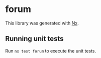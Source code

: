 # forum

This library was generated with [Nx](https://nx.dev).

## Running unit tests

Run `nx test forum` to execute the unit tests.
